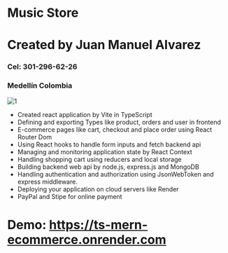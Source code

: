 # Music Store
<h1>Created by Juan Manuel Alvarez</h1>
<h3>Cel: 301-296-62-26</h3>
<h3>Medellín Colombia</h3>


![1](https://github.com/Sirio2022/ts-mern-ecommerce/assets/105917953/0d1d0bf2-2f5a-47e9-a5a5-3c15eeadb148)

<ul>
  <li>Created react application by Vite in TypeScript</li>
  <li>Defining and exporting Types like product, orders and user in frontend</li>
  <li>E-commerce pages like cart, checkout and place order using React Router Dom</li>
  <li>Using React hooks to handle form inputs and fetch backend api</li>
  <li>Managing and monitoring application state by React Context</li>
  <li>Handling shopping cart using reducers and local storage</li>
  <li>Building backend web api by node.js, express.js and MongoDB</li>
  <li>Handling authentication and authorization using JsonWebToken and express middleware.</li>
  <li>Deploying your application on cloud servers like Render</li>
  <li>PayPal and Stipe for online payment</li>
</ul>

# Demo: <a href="https://ts-mern-ecommerce.onrender.com" target="_blank" >https://ts-mern-ecommerce.onrender.com</a>
